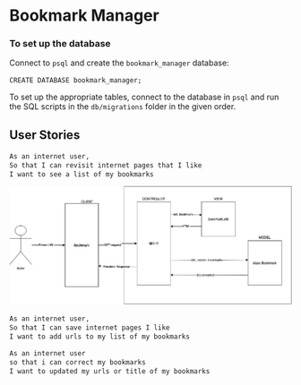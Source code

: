 # Bookmark Manager

### To set up the database

Connect to `psql` and create the `bookmark_manager` database:

```
CREATE DATABASE bookmark_manager;
```

To set up the appropriate tables, connect to the database in `psql` and run the SQL scripts in the `db/migrations` folder in the given order.

## User Stories ##

```
As an internet user,
So that I can revisit internet pages that I like
I want to see a list of my bookmarks
```

![first story domain model](https://github.com/JR-G/bookmark-manager/blob/master/img/first_story_model.png)

```
As an internet user,
So that I can save internet pages I like
I want to add urls to my list of my bookmarks
```
```
As an internet user
so that i can correct my bookmarks
I want to updated my urls or title of my bookmarks